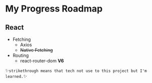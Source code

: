 # My Progress Roadmap

## React
* Fetching
    * Axios
    * ~~Native Fetching~~
* Routing 
    * react-router-dom **V6**

✨`strikethrough means that tech not use to this project but I'm learned.`✨